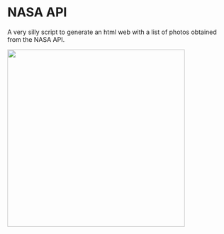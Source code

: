 # NASA API

A very silly script to generate an html web with a list of photos obtained from the NASA API.

<img src="https://mars.nasa.gov/msl-raw-images/proj/msl/redops/ods/surface/sol/03138/opgs/edr/fcam/FLB_676075087EDR_F0881230FHAZ00302M_.JPG" height = '400' align = 'middle'>


